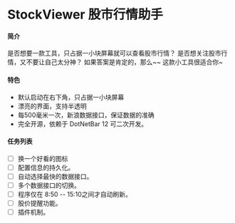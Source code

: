 # StockViewer 股市行情助手

#### 简介
 是否想要一款工具，只占据一小块屏幕就可以查看股市行情？
 是否想关注股市行情，又不要让自己太分神？
 如果答案是肯定的，那么~~ 这款小工具很适合你~

#### 特色
 * 默认启动在右下角，只占据一小块屏幕
 * 漂亮的界面，支持半透明
 * 每500毫米一次，新浪数据接口，保证数据的准确
 * 完全开源，依赖于 DotNetBar 12 可二次开发。

#### 任务列表
- [ ] 换一个好看的图标
- [ ] 配置信息的持久化。
- [ ] 自动选择最快的数据接口。
- [ ] 多个数据接口的切换。
- [ ] 程序仅在 8:50 -- 15:10之间才自动刷新。
- [ ] 股价提醒功能。
- [ ] 插件机制。
